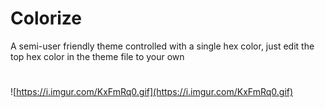 # Colorize

A semi-user friendly theme controlled with a single hex color, just edit the top hex color in the theme file to your own

#
![https://i.imgur.com/KxFmRq0.gif](https://i.imgur.com/KxFmRq0.gif)

